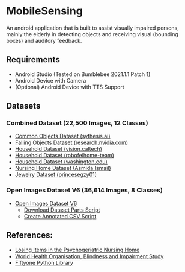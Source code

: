 
# MobileSensing
An android application that is built to assist visually impaired persons, mainly the elderly in detecting objects and receiving visual (bounding boxes) and auditory feedback.

## Requirements
- Android Studio (Tested on Bumblebee 2021.1.1 Patch 1)
- Android Device with Camera
- (Optional) Android Device with TTS Support

## Datasets
### Combined Dataset (22,500 Images, 12 Classes)
- [Common Objects  Dataset (sythesis.ai)](https://synthesis.ai/2020/08/13/object-detection-with-synthetic-data-ii-common-objects-and-their-context/)
- [Falling Objects Dataset (research.nvidia.com)](https://research.nvidia.com/publication/2018-06_Falling-Things)
- [Household Dataset (vision.caltech)](http://www.vision.caltech.edu/pmoreels/Datasets/Home_Objects_06/#Description)
- [Household Dataset (robofeihome-team)](https://ieee-dataport.org/open-access/annotated-image-dataset-household-objects-robofeihome-team)
- [Household Dataset (washington.edu)](https://www.cs.washington.edu/research/rgb-d-object-dataset)
- [Nursing Home Dataset (Asmida Ismail)](https://data.mendeley.com/datasets/fpctx3svzd/1)
- [Jewelry Dataset (princesegzy01)](https://github.com/princesegzy01/Jewellery-Classification)
### Open Images Dataset V6 (36,614 Images, 8 Classes)
- [Open Images Dataset V6](https://storage.googleapis.com/openimages/web/index.html)
    - [Download Dataset Parts Script](Scripts/run_download_dataset.py)
    - [Create Annotated CSV Script](Scripts/run_create_csv.py)

## References:
- [Losing Items in the Psychogeriatric Nursing Home](https://www.ncbi.nlm.nih.gov/pmc/articles/PMC5486488/)
- [World Health Organisation, Blindness and Impairment Study](https://www.who.int/news-room/fact-sheets/detail/blindness-and-visual-impairment#:~:text=1%20Globally%2C%20at%20least%202.2%20billion%20people%20have)
- [Fiftyone Python Library](https://github.com/voxel51/fiftyone)
